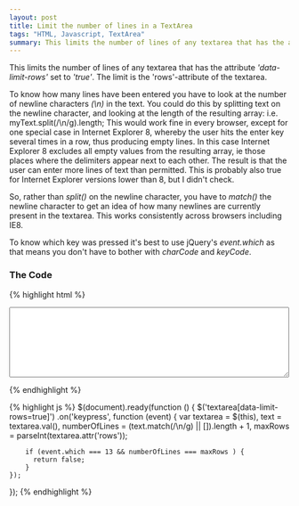 ```yaml
---
layout: post
title: Limit the number of lines in a TextArea
tags: "HTML, Javascript, TextArea"
summary: This limits the number of lines of any textarea that has the attribute 'data-limit-rows' set to 'true'.
---
```


This limits the number of lines of any textarea that has the attribute *'data-limit-rows'* set to *'true'*. The limit is the 'rows'-attribute of the textarea.

To know how many lines have been entered you have to look at the number of newline characters *(\n)* in the text. You could do this by splitting text on the newline character, and looking at the length of the resulting array: i.e. myText.split(/\n/g).length; This would work fine in every browser, except for one special case in Internet Explorer 8, whereby the user hits the enter key several times in a row, thus producing empty lines. In this case Internet Explorer 8 excludes all empty values from the resulting array, ie those places where the delimiters appear next to each other. The result is that the user can enter more lines of text than permitted. This is probably also true for Internet Explorer versions lower than 8, but I didn't check.

So, rather than *split()* on the newline character, you have to *match()* the newline character to get an idea of how many newlines are currently present in the textarea. This works consistently across browsers including IE8.

To know which key was pressed it's best to use jQuery's *event.which* as that means you don't have to bother with *charCode* and *keyCode*.

### The Code

{% highlight html %}
 <textarea data-limit-rows="true" cols="60" rows="8"></textarea>
{% endhighlight %}

{% highlight js %}
$(document).ready(function () {
  $('textarea[data-limit-rows=true]')
    .on('keypress', function (event) {
        var textarea = $(this),
            text = textarea.val(),
            numberOfLines = (text.match(/\n/g) || []).length + 1,
            maxRows = parseInt(textarea.attr('rows'));

        if (event.which === 13 && numberOfLines === maxRows ) {
          return false;
        }
    });
});
{% endhighlight %}